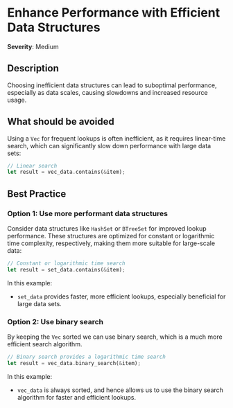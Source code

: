 # Enhance Performance with Efficient Data Structures

**Severity**: Medium

## Description

Choosing inefficient data structures can lead to suboptimal performance, especially as data scales, causing slowdowns
and increased resource usage.

## What should be avoided

Using a `Vec` for frequent lookups is often inefficient, as it requires linear-time search, which can significantly slow down performance with large data sets:

```rust
// Linear search
let result = vec_data.contains(&item);
```

## Best Practice

### Option 1: Use more performant data structures

Consider data structures like `HashSet` or `BTreeSet` for improved lookup performance. These structures are optimized for constant or logarithmic time complexity, respectively, making them more suitable for large-scale data:

```rust
// Constant or logarithmic time search
let result = set_data.contains(&item);
```

In this example:

- `set_data` provides faster, more efficient lookups, especially beneficial for large data sets.

### Option 2: Use binary search

By keeping the `Vec` sorted we can use binary search, which is a much more efficient search algorithm.

```rust
// Binary search provides a logarithmic time search
let result = vec_data.binary_search(&item);
```

In this example:

- `vec_data` is always sorted, and hence allows us to use the binary search algorithm for faster and efficient lookups.
